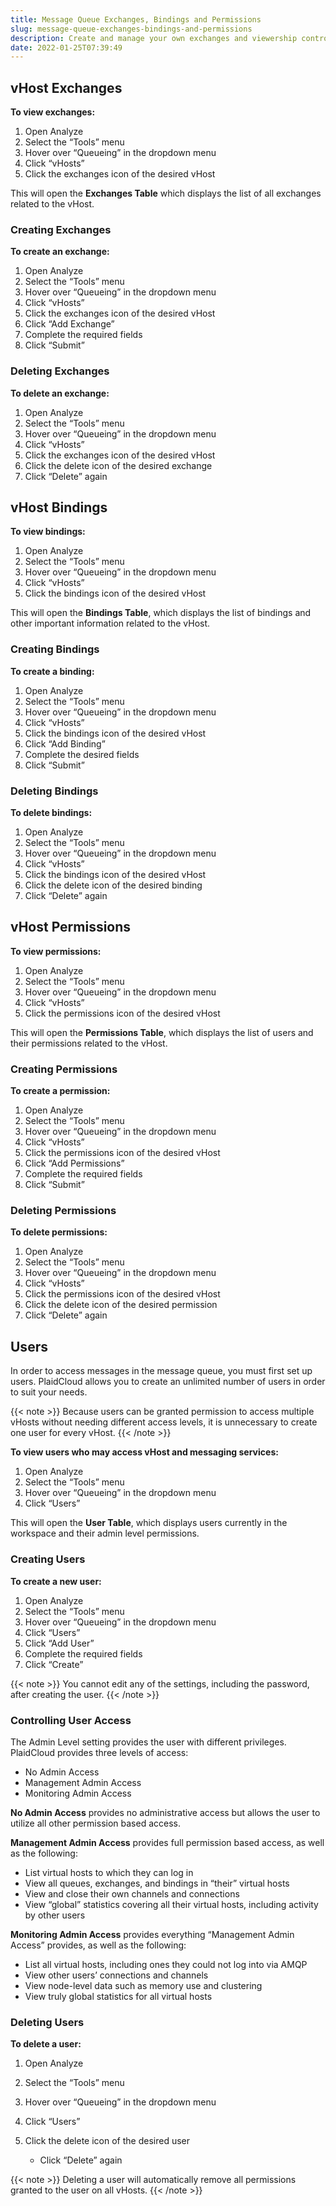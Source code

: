 ```yaml
---
title: Message Queue Exchanges, Bindings and Permissions
slug: message-queue-exchanges-bindings-and-permissions
description: Create and manage your own exchanges and viewership controls for message queues
date: 2022-01-25T07:39:49
---
```



## vHost Exchanges


**To view exchanges:**


1. Open Analyze
2. Select the “Tools” menu
3. Hover over “Queueing” in the dropdown menu
4. Click “vHosts”
5. Click the exchanges icon of the desired vHost

This will open the **Exchanges Table** which displays the list of all exchanges related to the vHost.



### Creating Exchanges


**To create an exchange:**


1. Open Analyze
2. Select the “Tools” menu
3. Hover over “Queueing” in the dropdown menu
4. Click “vHosts”
5. Click the exchanges icon of the desired vHost
6. Click “Add Exchange”
7. Complete the required fields
8. Click “Submit”

### Deleting Exchanges


**To delete an exchange:**


1. Open Analyze
2. Select the “Tools” menu
3. Hover over “Queueing” in the dropdown menu
4. Click “vHosts”
5. Click the exchanges icon of the desired vHost
6. Click the delete icon of the desired exchange
7. Click “Delete” again

## vHost Bindings


**To view bindings:**


1. Open Analyze
2. Select the “Tools” menu
3. Hover over “Queueing” in the dropdown menu
4. Click “vHosts”
5. Click the bindings icon of the desired vHost

This will open the **Bindings Table**, which displays the list of bindings and other important information related to the vHost.



### Creating Bindings


**To create a binding:**


1. Open Analyze
2. Select the “Tools” menu
3. Hover over “Queueing” in the dropdown menu
4. Click “vHosts”
5. Click the bindings icon of the desired vHost
6. Click “Add Binding”
7. Complete the desired fields
8. Click “Submit”

### Deleting Bindings


**To delete bindings:**


1. Open Analyze
2. Select the “Tools” menu
3. Hover over “Queueing” in the dropdown menu
4. Click “vHosts”
5. Click the bindings icon of the desired vHost
6. Click the delete icon of the desired binding
7. Click “Delete” again

## vHost Permissions


**To view permissions:**


1. Open Analyze
2. Select the “Tools” menu
3. Hover over “Queueing” in the dropdown menu
4. Click “vHosts”
5. Click the permissions icon of the desired vHost

This will open the **Permissions Table**, which displays the list of users and their permissions related to the vHost.



### Creating Permissions


**To create a permission:**


1. Open Analyze
2. Select the “Tools” menu
3. Hover over “Queueing” in the dropdown menu
4. Click “vHosts”
5. Click the permissions icon of the desired vHost
6. Click “Add Permissions”
7. Complete the required fields
8. Click “Submit”

### Deleting Permissions


**To delete permissions:**


1. Open Analyze
2. Select the “Tools” menu
3. Hover over “Queueing” in the dropdown menu
4. Click “vHosts”
5. Click the permissions icon of the desired vHost
6. Click the delete icon of the desired permission
7. Click “Delete” again

## Users


In order to access messages in the message queue, you must first set up users. PlaidCloud allows you to create an unlimited number of users in order to suit your needs.

{{< note >}}
Because users can be granted permission to access multiple vHosts without needing different access levels, it is unnecessary to create one user for every vHost.
{{< /note >}}



**To view users who may access vHost and messaging services:**


1. Open Analyze
2. Select the “Tools” menu
3. Hover over “Queueing” in the dropdown menu
4. Click “Users”

This will open the **User Table**, which displays users currently in the workspace and their admin level permissions.



### Creating Users


**To create a new user:**


1. Open Analyze
2. Select the “Tools” menu
3. Hover over “Queueing” in the dropdown menu
4. Click “Users”
5. Click “Add User”
6. Complete the required fields
7. Click “Create”

{{< note >}}
You cannot edit any of the settings, including the password, after creating the user.
{{< /note >}}


### Controlling User Access


The Admin Level setting provides the user with different privileges. PlaidCloud provides three levels of access:


* No Admin Access
* Management Admin Access
* Monitoring Admin Access

**No Admin Access** provides no administrative access but allows the user to utilize all other permission based access.



**Management Admin Access** provides full permission based access, as well as the following:


* List virtual hosts to which they can log in
* View all queues, exchanges, and bindings in “their” virtual hosts
* View and close their own channels and connections
* View “global” statistics covering all their virtual hosts, including activity by other users

**Monitoring Admin Access** provides everything “Management Admin Access” provides, as well as the following:


* List all virtual hosts, including ones they could not log into via AMQP
* View other users’ connections and channels
* View node-level data such as memory use and clustering
* View truly global statistics for all virtual hosts

### Deleting Users


**To delete a user:**


1. Open Analyze
2. Select the “Tools” menu
3. Hover over “Queueing” in the dropdown menu
4. Click “Users”
5. Click the delete icon of the desired user 


	* Click “Delete” again

{{< note >}}
Deleting a user will automatically remove all permissions granted to the user on all vHosts.
{{< /note >}}
